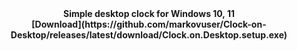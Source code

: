 <div align=center><b>Simple desktop clock for Windows 10, 11</b><br>
<b>[Download](https://github.com/markovuser/Clock-on-Desktop/releases/latest/download/Clock.on.Desktop.setup.exe)</b></div>
